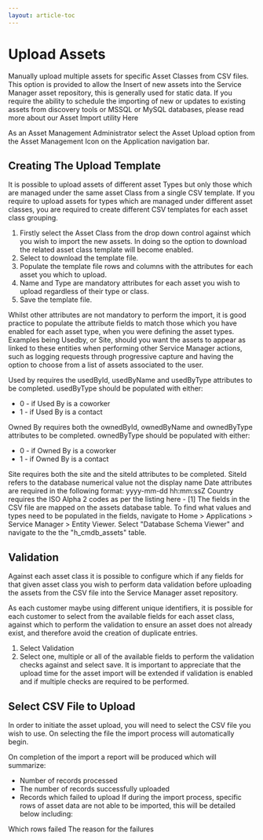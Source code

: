 ```yaml
---
layout: article-toc
---
```

# Upload Assets
Manually upload multiple assets for specific Asset Classes from CSV files. This option is provided to allow the Insert of new assets into the Service Manager asset repository, this is generally used for static data. If you require the ability to schedule the importing of new or updates to existing assets from discovery tools or MSSQL or MySQL databases, please read more about our Asset Import utility Here

As an Asset Management Administrator select the Asset Upload option from the Asset Management Icon on the Application navigation bar.

## Creating The Upload Template
It is possible to upload assets of different asset Types but only those which are managed under the same asset Class from a single CSV template. If you require to upload assets for types which are managed under different asset classes, you are required to create different CSV templates for each asset class grouping.
1. Firstly select the Asset Class from the drop down control against which you wish to import the new assets. In doing so the option to download the related asset class template will become enabled.
2. Select to download the template file.
3. Populate the template file rows and columns with the attributes for each asset you which to upload.
4. Name and Type are mandatory attributes for each asset you wish to upload regardless of their type or class.
5. Save the template file.


Whilst other attributes are not mandatory to perform the import, it is good practice to populate the attribute fields to match those which you have enabled for each asset type, when you were defining the asset types. Examples being Usedby, or Site, should you want the assets to appear as linked to these entities when performing other Service Manager actions, such as logging requests through progressive capture and having the option to choose from a list of assets associated to the user.

Used by requires the usedById, usedByName and usedByType attributes to be completed. usedByType should be populated with either:
* 0 - if Used By is a coworker
* 1 - if Used By is a contact

Owned By requires both the ownedById, ownedByName and ownedByType attributes to be completed. ownedByType should be populated with either:
* 0 - if Owned By is a coworker
* 1 - if Owned By is a contact

Site requires both the site and the siteId attributes to be completed. SiteId refers to the database numerical value not the display name
Date attributes are required in the following format: yyyy-mm-dd hh:mm:ssZ
Country requires the ISO Alpha 2 codes as per the listing here - [1]
The fields in the CSV file are mapped on the assets database table. To find what values and types need to be populated in the fields, navigate to Home > Applications > Service Manager > Entity Viewer. Select "Database Schema Viewer" and navigate to the the "h_cmdb_assets" table.

## Validation
Against each asset class it is possible to configure which if any fields for that given asset class you wish to perform data validation before uploading the assets from the CSV file into the Service Manager asset repository.

As each customer maybe using different unique identifiers, it is possible for each customer to select from the available fields for each asset class, against which to perform the validation to ensure an asset does not already exist, and therefore avoid the creation of duplicate entries.
1. Select Validation
2. Select one, multiple or all of the available fields to perform the validation checks against and select save.
It is important to appreciate that the upload time for the asset import will be extended if validation is enabled and if multiple checks are required to be performed.

## Select CSV File to Upload
In order to initiate the asset upload, you will need to select the CSV file you wish to use. On selecting the file the import process will automatically begin.

On completion of the import a report will be produced which will summarize:

* Number of records processed
* The number of records successfully uploaded
* Records which failed to upload
If during the import process, specific rows of asset data are not able to be imported, this will be detailed below including:

Which rows failed
The reason for the failures

<!-- https://wiki.hornbill.com/index.php?title=Upload_Assets_CSV -->